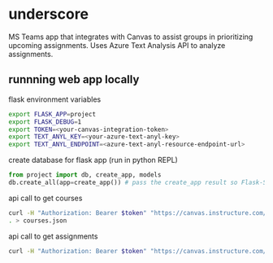 # underscore
MS Teams app that integrates with Canvas to assist groups in prioritizing upcoming assignments. Uses Azure Text Analysis API to analyze assignments.

## runnning web app locally

flask environment variables
```bash
export FLASK_APP=project
export FLASK_DEBUG=1
export TOKEN=<your-canvas-integration-token>
export TEXT_ANYL_KEY=<your-azure-text-anyl-key>
export TEXT_ANYL_ENDPOINT=<azure-text-anyl-resource-endpoint-url>
```

create database for flask app (run in python REPL)
```python
from project import db, create_app, models
db.create_all(app=create_app()) # pass the create_app result so Flask-SQLAlchemy gets the configuration.
```

api call to get courses
```bash
curl -H "Authorization: Bearer $token" "https://canvas.instructure.com/api/v1/courses" | jq 
. > courses.json
```

api call to get assignments
```bash
curl -H "Authorization: Bearer $token" "https://canvas.instructure.com/api/v1/courses/$COURSE_ID/assignments" | jq . > assignments.json  
```
